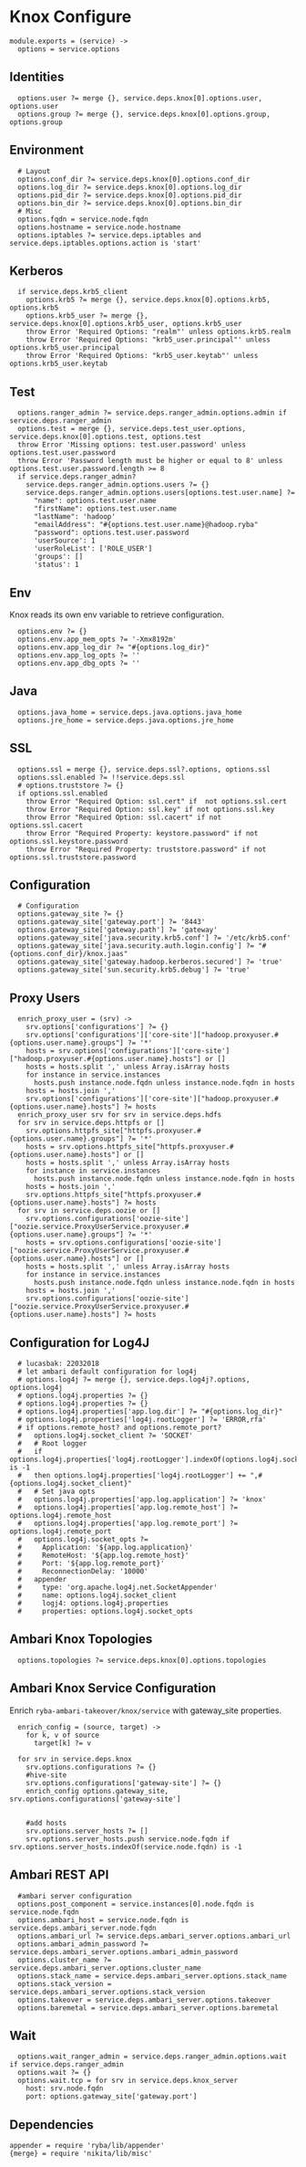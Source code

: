 
# Knox Configure

    module.exports = (service) ->
      options = service.options

## Identities

      options.user ?= merge {}, service.deps.knox[0].options.user, options.user
      options.group ?= merge {}, service.deps.knox[0].options.group, options.group

## Environment

      # Layout
      options.conf_dir ?= service.deps.knox[0].options.conf_dir
      options.log_dir ?= service.deps.knox[0].options.log_dir
      options.pid_dir ?= service.deps.knox[0].options.pid_dir
      options.bin_dir ?= service.deps.knox[0].options.bin_dir
      # Misc
      options.fqdn = service.node.fqdn
      options.hostname = service.node.hostname
      options.iptables ?= service.deps.iptables and service.deps.iptables.options.action is 'start'

## Kerberos

      if service.deps.krb5_client
        options.krb5 ?= merge {}, service.deps.knox[0].options.krb5, options.krb5
        options.krb5_user ?= merge {}, service.deps.knox[0].options.krb5_user, options.krb5_user
        throw Error 'Required Options: "realm"' unless options.krb5.realm
        throw Error 'Required Options: "krb5_user.principal"' unless options.krb5_user.principal
        throw Error 'Required Options: "krb5_user.keytab"' unless options.krb5_user.keytab

## Test

      options.ranger_admin ?= service.deps.ranger_admin.options.admin if service.deps.ranger_admin
      options.test = merge {}, service.deps.test_user.options, service.deps.knox[0].options.test, options.test
      throw Error 'Missing options: test.user.password' unless options.test.user.password
      throw Error 'Password length must be higher or equal to 8' unless options.test.user.password.length >= 8
      if service.deps.ranger_admin?
        service.deps.ranger_admin.options.users ?= {}
        service.deps.ranger_admin.options.users[options.test.user.name] ?=
          "name": options.test.user.name
          "firstName": options.test.user.name
          "lastName": 'hadoop'
          "emailAddress": "#{options.test.user.name}@hadoop.ryba"
          "password": options.test.user.password
          'userSource': 1
          'userRoleList': ['ROLE_USER']
          'groups': []
          'status': 1

## Env

Knox reads its own env variable to retrieve configuration.

      options.env ?= {}
      options.env.app_mem_opts ?= '-Xmx8192m'
      options.env.app_log_dir ?= "#{options.log_dir}"
      options.env.app_log_opts ?= ''
      options.env.app_dbg_opts ?= ''

## Java

      options.java_home = service.deps.java.options.java_home
      options.jre_home = service.deps.java.options.jre_home

## SSL

      options.ssl = merge {}, service.deps.ssl?.options, options.ssl
      options.ssl.enabled ?= !!service.deps.ssl
      # options.truststore ?= {}
      if options.ssl.enabled
        throw Error "Required Option: ssl.cert" if  not options.ssl.cert
        throw Error "Required Option: ssl.key" if not options.ssl.key
        throw Error "Required Option: ssl.cacert" if not options.ssl.cacert
        throw Error "Required Property: keystore.password" if not options.ssl.keystore.password
        throw Error "Required Property: truststore.password" if not options.ssl.truststore.password
      

## Configuration

      # Configuration
      options.gateway_site ?= {}
      options.gateway_site['gateway.port'] ?= '8443'
      options.gateway_site['gateway.path'] ?= 'gateway'
      options.gateway_site['java.security.krb5.conf'] ?= '/etc/krb5.conf'
      options.gateway_site['java.security.auth.login.config'] ?= "#{options.conf_dir}/knox.jaas"
      options.gateway_site['gateway.hadoop.kerberos.secured'] ?= 'true'
      options.gateway_site['sun.security.krb5.debug'] ?= 'true'

## Proxy Users

      enrich_proxy_user = (srv) ->
        srv.options['configurations'] ?= {}
        srv.options['configurations']['core-site']["hadoop.proxyuser.#{options.user.name}.groups"] ?= '*'
        hosts = srv.options['configurations']['core-site']["hadoop.proxyuser.#{options.user.name}.hosts"] or []
        hosts = hosts.split ',' unless Array.isArray hosts
        for instance in service.instances
          hosts.push instance.node.fqdn unless instance.node.fqdn in hosts
        hosts = hosts.join ','
        srv.options['configurations']['core-site']["hadoop.proxyuser.#{options.user.name}.hosts"] ?= hosts
      enrich_proxy_user srv for srv in service.deps.hdfs
      for srv in service.deps.httpfs or []
        srv.options.httpfs_site["httpfs.proxyuser.#{options.user.name}.groups"] ?= '*'
        hosts = srv.options.httpfs_site["httpfs.proxyuser.#{options.user.name}.hosts"] or []
        hosts = hosts.split ',' unless Array.isArray hosts
        for instance in service.instances
          hosts.push instance.node.fqdn unless instance.node.fqdn in hosts
        hosts = hosts.join ','
        srv.options.httpfs_site["httpfs.proxyuser.#{options.user.name}.hosts"] ?= hosts
      for srv in service.deps.oozie or []
        srv.options.configurations['oozie-site']["oozie.service.ProxyUserService.proxyuser.#{options.user.name}.groups"] ?= '*'
        hosts = srv.options.configurations['oozie-site']["oozie.service.ProxyUserService.proxyuser.#{options.user.name}.hosts"] or []
        hosts = hosts.split ',' unless Array.isArray hosts
        for instance in service.instances
          hosts.push instance.node.fqdn unless instance.node.fqdn in hosts
        hosts = hosts.join ','
        srv.options.configurations['oozie-site']["oozie.service.ProxyUserService.proxyuser.#{options.user.name}.hosts"] ?= hosts

## Configuration for Log4J
      
      # lucasbak: 22032018
      # let ambari default configuration for log4j
      # options.log4j ?= merge {}, service.deps.log4j?.options, options.log4j
      # options.log4j.properties ?= {}
      # options.log4j.properties ?= {}
      # options.log4j.properties['app.log.dir'] ?= "#{options.log_dir}"
      # options.log4j.properties['log4j.rootLogger'] ?= 'ERROR,rfa'
      # if options.remote_host? and options.remote_port?
      #   options.log4j.socket_client ?= 'SOCKET'
      #   # Root logger
      #   if options.log4j.properties['log4j.rootLogger'].indexOf(options.log4j.socket_client) is -1
      #   then options.log4j.properties['log4j.rootLogger'] += ",#{options.log4j.socket_client}"
      #   # Set java opts
      #   options.log4j.properties['app.log.application'] ?= 'knox'
      #   options.log4j.properties['app.log.remote_host'] ?= options.log4j.remote_host
      #   options.log4j.properties['app.log.remote_port'] ?= options.log4j.remote_port
      #   options.log4j.socket_opts ?=
      #     Application: '${app.log.application}'
      #     RemoteHost: '${app.log.remote_host}'
      #     Port: '${app.log.remote_port}'
      #     ReconnectionDelay: '10000'
      #   appender
      #     type: 'org.apache.log4j.net.SocketAppender'
      #     name: options.log4j.socket_client
      #     logj4: options.log4j.properties
      #     properties: options.log4j.socket_opts

## Ambari Knox Topologies

      options.topologies ?= service.deps.knox[0].options.topologies

## Ambari Knox Service Configuration
Enrich `ryba-ambari-takeover/knox/service` with gateway_site properties.
  
      enrich_config = (source, target) ->
        for k, v of source
          target[k] ?= v
          
      for srv in service.deps.knox
        srv.options.configurations ?= {}
        #hive-site
        srv.options.configurations['gateway-site'] ?= {}
        enrich_config options.gateway_site, srv.options.configurations['gateway-site']


        #add hosts
        srv.options.server_hosts ?= []
        srv.options.server_hosts.push service.node.fqdn if srv.options.server_hosts.indexOf(service.node.fqdn) is -1  

## Ambari REST API

      #ambari server configuration
      options.post_component = service.instances[0].node.fqdn is service.node.fqdn
      options.ambari_host = service.node.fqdn is service.deps.ambari_server.node.fqdn
      options.ambari_url ?= service.deps.ambari_server.options.ambari_url
      options.ambari_admin_password ?= service.deps.ambari_server.options.ambari_admin_password
      options.cluster_name ?= service.deps.ambari_server.options.cluster_name
      options.stack_name = service.deps.ambari_server.options.stack_name
      options.stack_version = service.deps.ambari_server.options.stack_version
      options.takeover = service.deps.ambari_server.options.takeover
      options.baremetal = service.deps.ambari_server.options.baremetal

## Wait

      options.wait_ranger_admin = service.deps.ranger_admin.options.wait if service.deps.ranger_admin
      options.wait ?= {}
      options.wait.tcp = for srv in service.deps.knox_server
        host: srv.node.fqdn
        port: options.gateway_site['gateway.port']

## Dependencies

    appender = require 'ryba/lib/appender'
    {merge} = require 'nikita/lib/misc'

[knox-conf-example]:https://github.com/apache/knox/blob/master/gateway-release/home/templates/sandbox.knoxrealm2.xml
